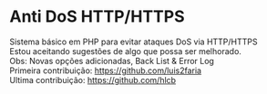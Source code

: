 Anti DoS HTTP/HTTPS
===================

Sistema básico em PHP para evitar ataques DoS via HTTP/HTTPS<br />
Estou aceitando sugestões de algo que possa ser melhorado.<br />
Obs: Novas opções adicionadas, Back List & Error Log<br />
Primeira contribuição: https://github.com/luis2faria<br />
Ultima contribuição: https://github.com/hlcb
